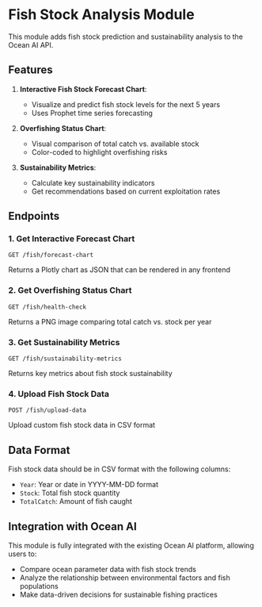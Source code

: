 # Fish Stock Analysis Module

This module adds fish stock prediction and sustainability analysis to the Ocean AI API.

## Features

1. **Interactive Fish Stock Forecast Chart**: 
   - Visualize and predict fish stock levels for the next 5 years
   - Uses Prophet time series forecasting

2. **Overfishing Status Chart**:
   - Visual comparison of total catch vs. available stock
   - Color-coded to highlight overfishing risks

3. **Sustainability Metrics**:
   - Calculate key sustainability indicators
   - Get recommendations based on current exploitation rates

## Endpoints

### 1. Get Interactive Forecast Chart
```
GET /fish/forecast-chart
```
Returns a Plotly chart as JSON that can be rendered in any frontend

### 2. Get Overfishing Status Chart
```
GET /fish/health-check
```
Returns a PNG image comparing total catch vs. stock per year

### 3. Get Sustainability Metrics
```
GET /fish/sustainability-metrics
```
Returns key metrics about fish stock sustainability

### 4. Upload Fish Stock Data
```
POST /fish/upload-data
```
Upload custom fish stock data in CSV format

## Data Format

Fish stock data should be in CSV format with the following columns:
- `Year`: Year or date in YYYY-MM-DD format
- `Stock`: Total fish stock quantity
- `TotalCatch`: Amount of fish caught

## Integration with Ocean AI

This module is fully integrated with the existing Ocean AI platform, allowing users to:
- Compare ocean parameter data with fish stock trends
- Analyze the relationship between environmental factors and fish populations
- Make data-driven decisions for sustainable fishing practices
